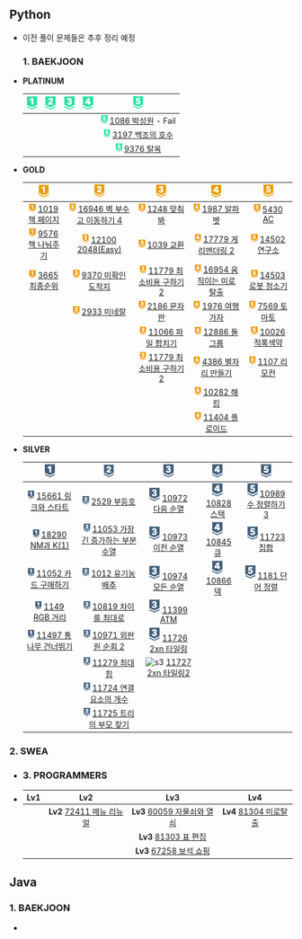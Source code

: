 ## Python

- 이전 풀이 문제들은 추후 정리 예정
  
  ### 1. BAEKJOON

- **PLATINUM**
  
  | ![p1](README.assets/p1.png) | ![p2](README.assets/p2.png) | ![p3](README.assets/p3.png) | ![p4](README.assets/p4.png) | ![p5](README.assets/p5.png)                                                                                                                                                         |
  |:---------------------------:|:---------------------------:|:---------------------------:|:---------------------------:|:-----------------------------------------------------------------------------------------------------------------------------------------------------------------------------------:|
  |                             |                             |                             |                             | <img src="README.assets/p5.png" alt="p5" style="height: 15px;" /> [1086 박성원](https://github.com/essk13/TIL/tree/main/algorithm/01_problem/python/2022/01/0111/BAEKJOON_1086) - Fail |
  |                             |                             |                             |                             | <img src="README.assets/p5.png" alt="p5" style="height: 15px;" /> [3197 백조의 호수](https://github.com/essk13/TIL/tree/main/algorithm/01_problem/python/2022/01/0107/BAEKJOON_3197)     |
  |                             |                             |                             |                             | <img src="README.assets/p5.png" alt="p5" style="height: 15px;" /> [9376 탈옥](https://github.com/essk13/TIL/tree/main/algorithm/01_problem/python/2022/01/0104/BAEKJOON_9376)         |

- **GOLD**
  
  | ![g1](README.assets/g1.png)                                                                                                                                                     | ![g2](README.assets/g2-16476983754531.png)                                                                                                                                              | ![g3](README.assets/g3-16476983777112.png)                                                                                                                                             | ![g4](README.assets/g4-16476983823463.png)                                                                                                                                            | ![g5](README.assets/g5-16476983849464.png)                                                                                                                                        |
  |:-------------------------------------------------------------------------------------------------------------------------------------------------------------------------------:|:---------------------------------------------------------------------------------------------------------------------------------------------------------------------------------------:|:--------------------------------------------------------------------------------------------------------------------------------------------------------------------------------------:|:-------------------------------------------------------------------------------------------------------------------------------------------------------------------------------------:|:---------------------------------------------------------------------------------------------------------------------------------------------------------------------------------:|
  | <img src="README.assets/g1.png" alt="g1" style="height: 15px;" /> [1019 책 페이지](https://github.com/essk13/TIL/tree/main/algorithm/01_problem/python/2022/01/0123/BAEKJOON_1019)  | <img src="README.assets/g2.png" alt="g2" style="height: 15px;" /> [16946 벽 부수고 이동하기 4](https://github.com/essk13/TIL/tree/main/algorithm/01_problem/python/2022/03/0315/BAEKJOON_16946) | <img src="README.assets/g3.png" alt="g3" style="height: 15px;" /> [1248 맞춰봐](https://github.com/essk13/TIL/tree/main/algorithm/01_problem/python/2022/02/0228/BAEKJOON_1248)           | <img src="README.assets/g4.png" alt="g4" style="height: 15px;" /> [1987 알파벳](https://github.com/essk13/TIL/tree/main/algorithm/01_problem/python/2022/03/0301/BAEKJOON_1987)          | <img src="README.assets/g5.png" alt="g5" style="height: 15px;" /> [5430 AC](https://github.com/essk13/TIL/tree/main/algorithm/01_problem/python/2022/03/0304/BAEKJOON_5430)       |
  | <img src="README.assets/g1.png" alt="g1" style="height: 15px;" /> [9576 책 나눠주기](https://github.com/essk13/TIL/tree/main/algorithm/01_problem/python/2022/01/0102/BAEKJOON_9576) | <img src="README.assets/g2.png" alt="g2" style="height: 15px;" /> [12100 2048(Easy)](https://github.com/essk13/TIL/tree/main/algorithm/01_problem/python/2022/02/0223/BAEKJOON_12100)   | <img src="README.assets/g3.png" alt="g3" style="height: 15px;" /> [1039 교환](https://github.com/essk13/TIL/tree/main/algorithm/01_problem/python/2022/02/0202/BAEKJOON_1039)            | <img src="README.assets/g4.png" alt="g4" style="height: 15px;" /> [17779 게리맨더링 2](https://github.com/essk13/TIL/tree/main/algorithm/01_problem/python/2022/02/0219/BAEKJOON_17779)    | <img src="README.assets/g5.png" alt="g5" style="height: 15px;" /> [14502 연구소](https://github.com/essk13/TIL/tree/main/algorithm/01_problem/python/2022/03/0307/BAEKJOON_14502)    |
  | <img src="README.assets/g1.png" alt="g1" style="height: 15px;" /> [3665 최종순위](https://github.com/essk13/TIL/tree/main/algorithm/01_problem/python/2022/03/0322/BAEKJOON_3665)   | <img src="README.assets/g2.png" alt="g2" style="height: 15px;" /> [9370 미확인 도착지](https://github.com/essk13/TIL/tree/main/algorithm/01_problem/python/2022/01/0120/BAEKJOON_9370)        | <img src="README.assets/g3.png" alt="g3" style="height: 15px;" /> [11779 최소비용 구하기 2](https://github.com/essk13/TIL/tree/main/algorithm/01_problem/python/2022/01/0129/BAEKJOON_11779)  | <img src="README.assets/g4.png" alt="g4" style="height: 15px;" /> [16954 움직이는 미로 탈출](https://github.com/essk13/TIL/tree/main/algorithm/01_problem/python/2022/02/0210/BAEKJOON_16954) | <img src="README.assets/g5.png" alt="g5" style="height: 15px;" /> [14503 로봇 청소기](https://github.com/essk13/TIL/tree/main/algorithm/01_problem/python/2022/03/0303/BAEKJOON_14503) |
  |                                                                                                                                                                                 | <img src="README.assets/g2.png" alt="g2" style="height: 15px;" /> [2933 미네랄](https://github.com/essk13/TIL/tree/main/algorithm/01_problem/python/2022/01/0118/BAEKJOON_2933)            | <img src="README.assets/g3.png" alt="g3" style="height: 15px;" /> [2186 문자판](https://github.com/essk13/TIL/tree/main/algorithm/01_problem/python/2022/01/0127/BAEKJOON_2186)           | <img src="README.assets/g4.png" alt="g4" style="height: 15px;" /> [1976 여행가자](https://github.com/essk13/TIL/tree/main/algorithm/01_problem/python/2022/02)                            | <img src="README.assets/g5.png" alt="g5" style="height: 15px;" /> [7569 토마토](https://github.com/essk13/TIL/tree/main/algorithm/01_problem/python/2022/02/0214/BAEKJOON_7569)      |
  |                                                                                                                                                                                 |                                                                                                                                                                                         | <img src="README.assets/g3.png" alt="g3" style="height: 15px;" /> [11066 파일 합치기](https://github.com/essk13/TIL/tree/main/algorithm/01_problem/python/2022/01/0108/BAEKJOON_11066)      | <img src="README.assets/g4.png" alt="g4" style="height: 15px;" /> [12886 돌 그룹](https://github.com/essk13/TIL/tree/main/algorithm/01_problem/python/2022/02/0201/BAEKJOON_12886)       | <img src="README.assets/g5.png" alt="g5" style="height: 15px;" /> [10026 적록색약](https://github.com/essk13/TIL/tree/main/algorithm/01_problem/python/2021/BAEKJOON/BAEKJOON_10026)  |
  |                                                                                                                                                                                 |                                                                                                                                                                                         | <img src="README.assets/g3.png" alt="g3" style="height: 15px;" /> [11779 최소비용 구하기 2](https://github.com/essk13/TIL/tree/main/algorithm/01_problem/python/2021/BAEKJOON/BAEKJOON_11779) | <img src="README.assets/g4.png" alt="g4" style="height: 15px;" /> [4386 별자리 만들기](https://github.com/essk13/TIL/tree/main/algorithm/01_problem/python/2022/01/0125/BAEKJOON_4386)      | <img src="README.assets/g5.png" alt="g5" style="height: 15px;" /> [1107 리모컨](https://github.com/essk13/TIL/tree/main/algorithm/01_problem/python/2021/BAEKJOON/BAEKJOON_1107)     |
  |                                                                                                                                                                                 |                                                                                                                                                                                         |                                                                                                                                                                                        | <img src="README.assets/g4.png" alt="g4" style="height: 15px;" /> [10282 해킹](https://github.com/essk13/TIL/tree/main/algorithm/01_problem/python/2022/01/0116/BAEKJOON_10282)         |                                                                                                                                                                                   |
  |                                                                                                                                                                                 |                                                                                                                                                                                         |                                                                                                                                                                                        | <img src="README.assets/g4.png" alt="g4" style="height: 15px;" /> [11404 플로이드](https://github.com/essk13/TIL/tree/main/algorithm/01_problem/python/2021/BAEKJOON/BAEKJOON_11404)      |                                                                                                                                                                                   |

- **SILVER**
  
  | ![s1](README.assets/s1-16476984652735.png)                                                                                                                                           | ![s2](README.assets/s2-16476984681606.png)                                                                                                                                                 | ![s3](README.assets/s3.png)                                                                                                                                                                                                    | ![s4](README.assets/s4.png)                                                                                                              | ![s5](README.assets/s5.png)                                                                                                                    |
  |:------------------------------------------------------------------------------------------------------------------------------------------------------------------------------------:|:------------------------------------------------------------------------------------------------------------------------------------------------------------------------------------------:|:------------------------------------------------------------------------------------------------------------------------------------------------------------------------------------------------------------------------------:|:----------------------------------------------------------------------------------------------------------------------------------------:|:----------------------------------------------------------------------------------------------------------------------------------------------:|
  | <img src="README.assets/s1.png" alt="s1" style="height: 15px;" /> [15661 링크와 스타트](https://github.com/essk13/TIL/tree/main/algorithm/01_problem/python/2022/02/0227/BAEKJOON_15661)   | <img src="README.assets/s2.png" alt="s1" style="height: 15px;" /> [2529 부등호](https://github.com/essk13/TIL/tree/main/algorithm/01_problem/python/2022/02/0228/BAEKJOON_2529/)              | ![s3](README.assets/s3.png) [10972 다음 순열](https://github.com/essk13/TIL/tree/main/algorithm/01_problem/python/2021/BAEKJOON/BAEKJOON_10972)                                                                                    | ![s4](README.assets/s4.png) [10828 스택](https://github.com/essk13/TIL/tree/main/algorithm/01_problem/python/2021/BAEKJOON/BAEKJOON_10828) | ![s5](README.assets/s5.png) [10989 수 정렬하기 3](https://github.com/essk13/TIL/tree/main/algorithm/01_problem/python/2021/BAEKJOON/BAEKJOON_10989) |
  | <img src="README.assets/s1.png" alt="s1" style="height: 15px;" /> [18290 NM과 K(1)](https://github.com/essk13/TIL/tree/main/algorithm/01_problem/python/2022/02/0226/BAEKJOON_18290)  | <img src="README.assets/s2.png" alt="s1" style="height: 15px;" /> [11053 가장 긴 증가하는 부분 수열](https://github.com/essk13/TIL/tree/main/algorithm/01_problem/python/2022/01/0106/BAEKJOON_11053) | ![s3](README.assets/s3.png) [10973 이전 순열](https://github.com/essk13/TIL/tree/main/algorithm/01_problem/python/2021/BAEKJOON/BAEKJOON_10973)                                                                                    | ![s4](README.assets/s4.png) [10845 큐](https://github.com/essk13/TIL/tree/main/algorithm/01_problem/python/2021/BAEKJOON/BAEKJOON_10845)  | ![s5](README.assets/s5.png) [11723 집합](https://github.com/essk13/TIL/tree/main/algorithm/01_problem/python/2021/BAEKJOON/BAEKJOON_11723)       |
  | <img src="README.assets/s1.png" alt="s1" style="height: 15px;" /> [11052 카드 구매하기](https://github.com/essk13/TIL/tree/main/algorithm/01_problem/python/2021/BAEKJOON/BAEKJOON_11052)  | <img src="README.assets/s2.png" alt="s1" style="height: 15px;" /> [1012 유기농 배추](https://github.com/essk13/TIL/tree/main/algorithm/01_problem/python/2021/BAEKJOON/BAEKJOON_1012)           | ![s3](README.assets/s3.png) [10974 모든 순열](https://github.com/essk13/TIL/tree/main/algorithm/01_problem/python/2021/BAEKJOON/BAEKJOON_10974)                                                                                    | ![s4](README.assets/s4.png) [10866 덱](https://github.com/essk13/TIL/tree/main/algorithm/01_problem/python/2021/BAEKJOON/BAEKJOON_10866)  | ![s5](README.assets/s5.png) [1181 단어 정렬](https://github.com/essk13/TIL/tree/main/algorithm/01_problem/python/2021/BAEKJOON/BAEKJOON_1181)      |
  | <img src="README.assets/s1.png" alt="s1" style="height: 15px;" /> [1149 RGB 거리](https://github.com/essk13/TIL/tree/main/algorithm/01_problem/python/2021/BAEKJOON/BAEKJOON_1149)     | <img src="README.assets/s2.png" alt="s1" style="height: 15px;" /> [10819 차이를 최대로](https://github.com/essk13/TIL/tree/main/algorithm/01_problem/python/2021/BAEKJOON/BAEKJOON_10819)        | ![s3](README.assets/s3.png) [11399 ATM](https://github.com/essk13/TIL/tree/main/algorithm/01_problem/python/2021/BAEKJOON/BAEKJOON_11399)                                                                                      |                                                                                                                                          |                                                                                                                                                |
  | <img src="README.assets/s1.png" alt="s1" style="height: 15px;" /> [11497 통나무 건너뛰기](https://github.com/essk13/TIL/tree/main/algorithm/01_problem/python/2021/BAEKJOON/BAEKJOON_11497) | <img src="README.assets/s2.png" alt="s1" style="height: 15px;" /> [10971 외판원 순회 2](https://github.com/essk13/TIL/tree/main/algorithm/01_problem/python/2021/BAEKJOON/BAEKJOON_10971)       | ![s3](README.assets/s3.png) [11726 2xn 타일링](https://github.com/essk13/TIL/tree/main/algorithm/01_problem/python/2021/BAEKJOON/BAEKJOON_11726)                                                                                  |                                                                                                                                          |                                                                                                                                                |
  |                                                                                                                                                                                      | <img src="README.assets/s2.png" alt="s1" style="height: 15px;" /> [11279 최대 힙](https://github.com/essk13/TIL/tree/main/algorithm/01_problem/python/2021/BAEKJOON/BAEKJOON_11279)           | ![s3](file://C:\Users\sksms\Desktop\SSAFY\TIL\algorithm\01_problem\README.assets\s3.png?msec=1648477289775) [11727 2xn 타일링2](https://github.com/essk13/TIL/tree/main/algorithm/01_problem/python/2021/BAEKJOON/BAEKJOON_11727) |                                                                                                                                          |                                                                                                                                                |
  |                                                                                                                                                                                      | <img src="README.assets/s2.png" alt="s1" style="height: 15px;" /> [11724 연결 요소의 개수](https://github.com/essk13/TIL/tree/main/algorithm/01_problem/python/2021/BAEKJOON/BAEKJOON_11724)      |                                                                                                                                                                                                                                |                                                                                                                                          |                                                                                                                                                |
  |                                                                                                                                                                                      | <img src="README.assets/s2.png" alt="s1" style="height: 15px;" /> [11725 트리의 부모 찾기](https://github.com/essk13/TIL/tree/main/algorithm/01_problem/python/2021/BAEKJOON/BAEKJOON_11725)      |                                                                                                                                                                                                                                |                                                                                                                                          |                                                                                                                                                |

### 2. SWEA

- ### 3. PROGRAMMERS

- | Lv1 | Lv2                                                                                                                        | Lv3                                                                                                                         | Lv4                                                                                                                      |
  |:---:|:--------------------------------------------------------------------------------------------------------------------------:|:---------------------------------------------------------------------------------------------------------------------------:|:------------------------------------------------------------------------------------------------------------------------:|
  |     | **Lv2** [72411 메뉴 리뉴얼](https://github.com/essk13/TIL/tree/main/algorithm/01_problem/python/2022/03/0321/Programmers_72411) | **Lv3** [60059 자물쇠와 열쇠](https://github.com/essk13/TIL/tree/main/algorithm/01_problem/python/2022/03/0313/Programmers_60059) | **Lv4** [81304 미로탈출](https://github.com/essk13/TIL/tree/main/algorithm/01_problem/python/2022/03/0308/Programmers_81304) |
  |     |                                                                                                                            | **Lv3** [81303 표 편집](https://github.com/essk13/TIL/tree/main/algorithm/01_problem/python/2022/03/0311/Programmers_81303)    |                                                                                                                          |
  |     |                                                                                                                            | **Lv3** [67258 보석 쇼핑](https://github.com/essk13/TIL/tree/main/algorithm/01_problem/python/2022/03/0318/Programmers_67258)   |                                                                                                                          |

## Java

### 1. BAEKJOON

- 
